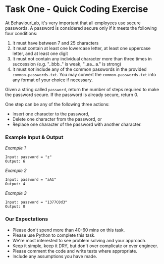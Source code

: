 # Task One - Quick Coding Exercise

At BehaviourLab, it's very important that all employees use secure passwords. A password is considered secure only if it meets the following four conditions:

1. It must have between 7 and 25 characters
2. It must contain at least one lowercase letter, at least one uppercase letter, and at least one digit
3. It must not contain any individual character more than three times in succession (e.g. "..bbb.." is weak, "..aa...a." is strong)
4. It must _not_ include any of the common passwords in the provided `common-passwords.txt`. You may convert the `common-passwords.txt` into any format of your choice if necessary.

Given a string called `password`, return the number of steps required to make the password secure. If the password is already secure, return 0.

One step can be any of the following three actions:

- Insert one character to the password,
- Delete one character from the password, or
- Replace one character of the password with another character.

### Example Input & Output

_Example 1_

```
Input: password = "z"
Output: 6
```

_Example 2_

```
Input: password = "aA1"
Output: 4
```

_Example 3_

```
Input: password = "1377C0d3"
Output: 0
```

### Our Expectations

- Please don't spend more than 40-60 mins on this task.
- Please use Python to complete this task.
- We're most interested to see problem solving and your approach.
- Keep it simple, keep it DRY, but don't over complicate or over engineer. 
- Please comment the code and write tests where appropriate. 
- Include any assumptions you have made.
